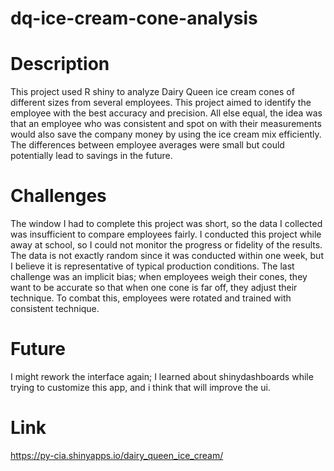 # dq-ice-cream-cone-analysis

# Description
This project used R shiny to analyze Dairy Queen ice cream cones of different sizes from several employees. This project aimed to identify the employee with the best accuracy and precision. All else equal, the idea was that an employee who was consistent and spot on with their measurements would also save the company money by using the ice cream mix efficiently. The differences between employee averages were small but could potentially lead to savings in the future.
# Challenges
The window I had to complete this project was short, so the data I collected was insufficient to compare employees fairly. I conducted this project while away
at school, so I could not monitor the progress or fidelity of the results. The data is not exactly random since it was conducted within one week, but I believe it is representative of typical production conditions. The last challenge was an implicit bias; when employees weigh their cones, they want to be accurate so that when one cone is far off, they adjust their technique. To combat this, employees were rotated and trained with consistent technique.

# Future
I might rework the interface again; I learned about shinydashboards while trying to customize this app, and i think that will improve the ui.

# Link
https://py-cia.shinyapps.io/dairy_queen_ice_cream/
